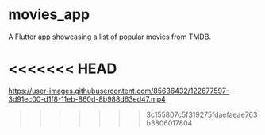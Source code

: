 # movies_app

A Flutter app showcasing a list of popular movies from TMDB.



<<<<<<< HEAD
=======
https://user-images.githubusercontent.com/85636432/122677597-3d91ec00-d1f8-11eb-860d-8b988d63ed47.mp4

>>>>>>> 3c155807c5f319275fdaefaeae763b3806017804

